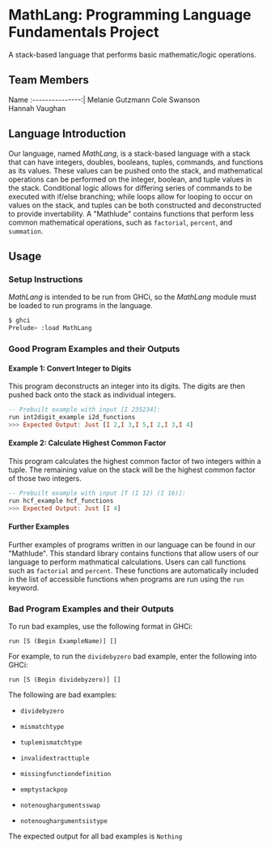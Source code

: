 # MathLang: Programming Language Fundamentals Project
A stack-based language that performs basic mathematic/logic operations.

## Team Members
Name
:---------------:|
Melanie Gutzmann 
Cole Swanson     
Hannah Vaughan  

## Language Introduction
Our language, named _MathLang_, is a stack-based language with a stack that can have integers, doubles, booleans, tuples, commands, and functions as its values. These values can be pushed onto the stack, and mathematical operations can be performed on the integer, boolean, and tuple values in the stack. Conditional logic allows for differing series of commands to be executed with if/else branching; while loops allow for looping to occur on values on the stack, and tuples can be both constructed and deconstructed to provide invertability. A "Mathlude" contains functions that perform less common mathematical operations, such as `factorial`, `percent`, and `summation`.

## Usage
### Setup Instructions
_MathLang_ is intended to be run from GHCi, so the _MathLang_ module must be loaded to run programs in the language.
```bash
$ ghci
Prelude> :load MathLang
```

### Good Program Examples and their Outputs
#### Example 1: Convert Integer to Digits
This program deconstructs an integer into its digits. The digits are then pushed back onto the stack as individual integers.
```haskell
-- Prebuilt example with input [I 235234]:
run int2digit_example i2d_functions
>>> Expected Output: Just [I 2,I 3,I 5,I 2,I 3,I 4]
```

#### Example 2: Calculate Highest Common Factor
This program calculates the highest common factor of two integers within a tuple. The remaining value on the stack will be the highest common factor of those two integers.
```haskell
-- Prebuilt example with input [T (I 12) (I 16)]:
run hcf_example hcf_functions
>>> Expected Output: Just [I 4]
```

#### Further Examples
Further examples of programs written in our language can be found in our "Mathlude". This standard library contains functions that allow users of our language to perform mathmatical calculations. Users can call functions such as `factorial` and `percent`. These functions are automatically included in the list of accessible functions when programs are run using the `run` keyword.

### Bad Program Examples and their Outputs
To run bad examples, use the following format in GHCi:

`run [S (Begin ExampleName)] []`

For example, to run the `dividebyzero` bad example, enter the following into GHCi:

`run [S (Begin dividebyzero)] []`

The following are bad examples:
* `dividebyzero`

* `mismatchtype`

* `tuplemismatchtype`

* `invalidextracttuple`

* `missingfunctiondefinition`

* `emptystackpop`

* `notenoughargumentsswap`

* `notenoughargumentsistype`

The expected output for all bad examples is `Nothing`
